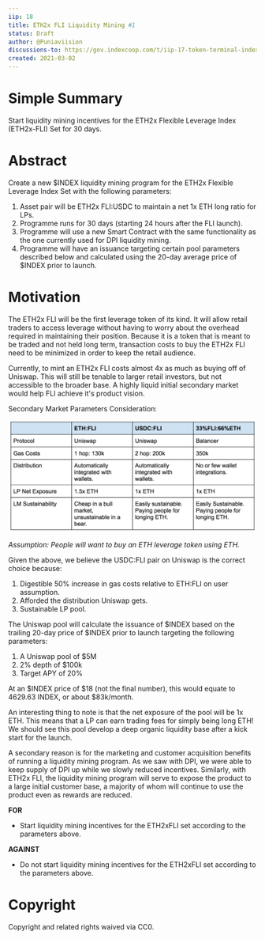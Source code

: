 ```yaml
---
iip: 18
title: ETH2x FLI Liquidity Mining #1
status: Draft
author: @Puniaviision
discussions-to: https://gov.indexcoop.com/t/iip-17-token-terminal-index/936
created: 2021-03-02
---
```


# Simple Summary

Start liquidity mining incentives for the ETH2x Flexible Leverage Index (ETH2x-FLI) Set for 30 days.

# Abstract

Create a new $INDEX liquidity mining program for the ETH2x Flexible Leverage Index Set with the following parameters:

1. Asset pair will be ETH2x FLI:USDC to maintain a net 1x ETH long ratio for LPs.
2. Programme runs for 30 days (starting 24 hours after the FLI launch).
3. Programme will use a new Smart Contract with the same functionality as the one currently used for DPI liquidity mining.
4. Programme will have an issuance targeting certain pool parameters described below and calculated using the 20-day average price of $INDEX prior to launch.

# Motivation

The ETH2x FLI will be the first leverage token of its kind. It will allow retail traders to access leverage without having to worry about the overhead required in maintaining their position. Because it is a token that is meant to be traded and not held long term, transaction costs to buy the ETH2x FLI need to be minimized in order to keep the retail audience.

Currently, to mint an ETH2x FLI costs almost 4x as much as buying off of Uniswap. This will still be tenable to larger retail investors, but not accessible to the broader base. A highly liquid initial secondary market would help FLI achieve it's product vision.

Secondary Market Parameters Consideration:

![image](./assets/iip-fli-lm.png)

_Assumption: People will want to buy an ETH leverage token using ETH._

Given the above, we believe the USDC:FLI pair on Uniswap is the correct choice because:

1. Digestible 50% increase in gas costs relative to ETH:FLI on user assumption.
1. Afforded the distribution Uniswap gets.
1. Sustainable LP pool.

The Uniswap pool will calculate the issuance of $INDEX based on the trailing 20-day price of $INDEX prior to launch targeting the following parameters:

1. A Uniswap pool of $5M
1. 2% depth of $100k
1. Target APY of 20%

At an $INDEX price of $18 (not the final number), this would equate to 4629.63 INDEX, or about $83k/month.

An interesting thing to note is that the net exposure of the pool will be 1x ETH. This means that a LP can earn trading fees for simply being long ETH! We should see this pool develop a deep organic liquidity base after a kick start for the launch.

A secondary reason is for the marketing and customer acquisition benefits of running a liquidity mining program. As we saw with DPI, we were able to keep supply of DPI up while we slowly reduced incentives. Similarly, with ETH2x FLI, the liquidity mining program will serve to expose the product to a large initial customer base, a majority of whom will continue to use the product even as rewards are reduced.

**FOR**

- Start liquidity mining incentives for the ETH2xFLI set according to the parameters above.

**AGAINST**

- Do not start liquidity mining incentives for the ETH2xFLI set according to the parameters above.

# Copyright

Copyright and related rights waived via CC0.
